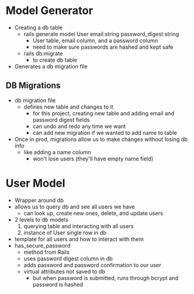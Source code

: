 # Model Generator
- Creating a db table
    - rails generate model User email:string password_digest:string
        - User table, email column, and a password column
        - need to make sure passwords are hashed and kept safe
    - rails db:migrate
        - to create db table
- Generates a db migration file

## DB Migrations
- db migration file
    - defines new table and changes to it
        - for this project, creating new table and adding email and password digest fields
        - can undo and redo any time we want
        - can add new migration if we wanted to add name to table
- Once in prod, migrations allow us to make changes without losing db info
    - like adding a name column
        - won't lose users (they'll have empty name field)

# User Model
- Wrapper around db
- allows us to query db and see all users we have
    - can look up, create new ones, delete, and update users
- 2 levels to db models
    1. querying table and interacting with all users
    2. instance of User
        single row in db
- template for all users and how to interact with them
- has_secure_password
    - method from Rails
    - uses password digest column in db
    - adds password and password confirmation to our user
    - virtual attributes not saved to db
        - but when password is submitted, runs through bcrypt and password is hashed